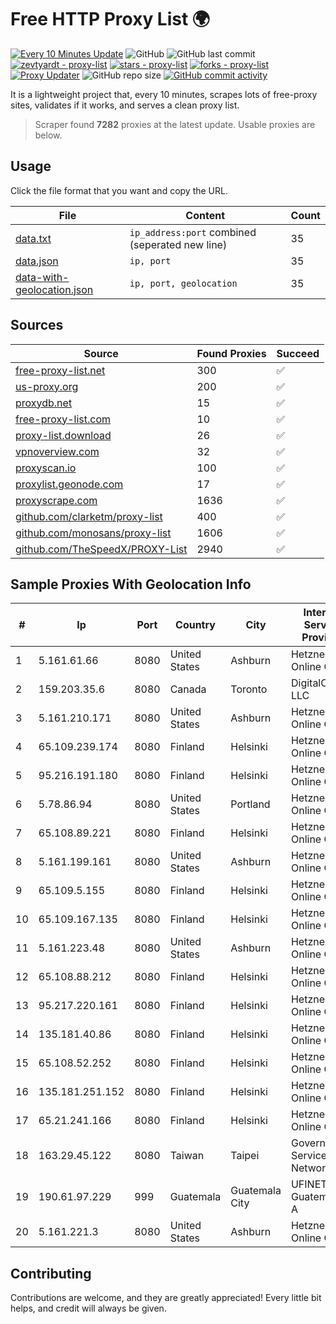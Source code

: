 
# Free HTTP Proxy List 🌍

[![Every 10 Minutes Update](https://github.com/mertguvencli/http-proxy-list/actions/workflows/main.yml/badge.svg?branch=main)](https://github.com/mertguvencli/http-proxy-list/actions/workflows/main.yml)
![GitHub](https://img.shields.io/github/license/mertguvencli/http-proxy-list)
![GitHub last commit](https://img.shields.io/github/last-commit/mertguvencli/http-proxy-list)
[![zevtyardt - proxy-list](https://img.shields.io/static/v1?label=zevtyardt&message=proxy-list&color=blue&logo=github)](https://github.com/zevtyardt/proxy-list "Go to GitHub repo")
[![stars - proxy-list](https://img.shields.io/github/stars/zevtyardt/proxy-list?style=social)](https://github.com/zevtyardt/proxy-list)
[![forks - proxy-list](https://img.shields.io/github/forks/zevtyardt/proxy-list?style=social)](https://github.com/zevtyardt/proxy-list)
[![Proxy Updater](https://github.com/zevtyardt/proxy-list/workflows/Proxy%20Updater/badge.svg)](https://github.com/zevtyardt/proxy-list/actions?query=workflow:"Proxy+Updater")
![GitHub repo size](https://img.shields.io/github/repo-size/zevtyardt/proxy-list)
[![GitHub commit activity](https://img.shields.io/github/commit-activity/m/zevtyardt/proxy-list?logo=commits)](https://github.com/zevtyardt/proxy-list/commits/main)

It is a lightweight project that, every 10 minutes, scrapes lots of free-proxy sites, validates if it works, and serves a clean proxy list.

> Scraper found **7282** proxies at the latest update. Usable proxies are below.

## Usage

Click the file format that you want and copy the URL.

|File|Content|Count|
|----|-------|-----|
|[data.txt](https://raw.githubusercontent.com/mertguvencli/http-proxy-list/main/proxy-list/data.txt)|`ip_address:port` combined (seperated new line)|35|
|[data.json](https://raw.githubusercontent.com/mertguvencli/http-proxy-list/main/proxy-list/data.json)|`ip, port`|35|
|[data-with-geolocation.json](https://raw.githubusercontent.com/mertguvencli/http-proxy-list/main/proxy-list/data-with-geolocation.json)|`ip, port, geolocation`|35|

## Sources

|Source|Found Proxies|Succeed|
|------|-------------|-------|
|[free-proxy-list.net](https://free-proxy-list.net)|300|✅|
|[us-proxy.org](https://www.us-proxy.org)|200|✅|
|[proxydb.net](http://proxydb.net)|15|✅|
|[free-proxy-list.com](https://free-proxy-list.com/?page=&port=&type%5B%5D=http&type%5B%5D=https&up_time=0&search=Search)|10|✅|
|[proxy-list.download](https://www.proxy-list.download/HTTP)|26|✅|
|[vpnoverview.com](https://vpnoverview.com/privacy/anonymous-browsing/free-proxy-servers)|32|✅|
|[proxyscan.io](https://www.proxyscan.io)|100|✅|
|[proxylist.geonode.com](https://proxylist.geonode.com/api/proxy-list?limit=300&page=1&sort_by=lastChecked&sort_type=desc&protocols=http,https)|17|✅|
|[proxyscrape.com](https://api.proxyscrape.com/v2/?request=displayproxies&protocol=http&timeout=10000&country=all&ssl=all&anonymity=all)|1636|✅|
|[github.com/clarketm/proxy-list](https://raw.githubusercontent.com/clarketm/proxy-list/master/proxy-list-raw.txt)|400|✅|
|[github.com/monosans/proxy-list](https://raw.githubusercontent.com/monosans/proxy-list/main/proxies/http.txt)|1606|✅|
|[github.com/TheSpeedX/PROXY-List](https://raw.githubusercontent.com/TheSpeedX/PROXY-List/master/http.txt)|2940|✅|


## Sample Proxies With Geolocation Info

|#|Ip|Port|Country|City|Internet Service Provider|
|-|--|----|-------|----|-------------------------|
|1|5.161.61.66|8080|United States|Ashburn|Hetzner Online GmbH|
|2|159.203.35.6|8080|Canada|Toronto|DigitalOcean, LLC|
|3|5.161.210.171|8080|United States|Ashburn|Hetzner Online GmbH|
|4|65.109.239.174|8080|Finland|Helsinki|Hetzner Online GmbH|
|5|95.216.191.180|8080|Finland|Helsinki|Hetzner Online GmbH|
|6|5.78.86.94|8080|United States|Portland|Hetzner Online GmbH|
|7|65.108.89.221|8080|Finland|Helsinki|Hetzner Online GmbH|
|8|5.161.199.161|8080|United States|Ashburn|Hetzner Online GmbH|
|9|65.109.5.155|8080|Finland|Helsinki|Hetzner Online GmbH|
|10|65.109.167.135|8080|Finland|Helsinki|Hetzner Online GmbH|
|11|5.161.223.48|8080|United States|Ashburn|Hetzner Online GmbH|
|12|65.108.88.212|8080|Finland|Helsinki|Hetzner Online GmbH|
|13|95.217.220.161|8080|Finland|Helsinki|Hetzner Online GmbH|
|14|135.181.40.86|8080|Finland|Helsinki|Hetzner Online GmbH|
|15|65.108.52.252|8080|Finland|Helsinki|Hetzner Online GmbH|
|16|135.181.251.152|8080|Finland|Helsinki|Hetzner Online GmbH|
|17|65.21.241.166|8080|Finland|Helsinki|Hetzner Online GmbH|
|18|163.29.45.122|8080|Taiwan|Taipei|Government Service Network|
|19|190.61.97.229|999|Guatemala|Guatemala City|UFINET Guatemala S. A|
|20|5.161.221.3|8080|United States|Ashburn|Hetzner Online GmbH|



## Contributing

Contributions are welcome, and they are greatly appreciated! Every
little bit helps, and credit will always be given.

